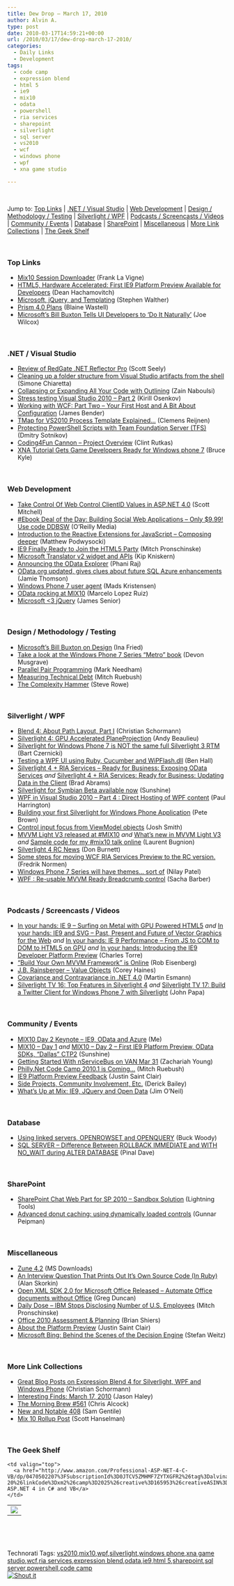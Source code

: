 ```yaml
---
title: Dew Drop – March 17, 2010
author: Alvin A.
type: post
date: 2010-03-17T14:59:21+00:00
url: /2010/03/17/dew-drop-march-17-2010/
categories:
  - Daily Links
  - Development
tags:
  - code camp
  - expression blend
  - html 5
  - ie9
  - mix10
  - odata
  - powershell
  - ria services
  - sharepoint
  - silverlight
  - sql server
  - vs2010
  - wcf
  - windows phone
  - wpf
  - xna game studio

---
```

&#160;

Jump to: [Top Links][1] | [.NET / Visual Studio][2] | [Web Development][3] | [Design / Methodology / Testing][4] | [Silverlight / WPF][5] | [Podcasts / Screencasts / Videos][6] | [Community / Events][7] | [Database][8] | [SharePoint][9] | [Miscellaneous][10] | [More Link Collections][11] | [The Geek Shelf][12] 

&#160;

### <a name="top"></a>Top Links

  * [Mix10 Session Downloader][13] (Frank La Vigne)
  * [HTML5, Hardware Accelerated: First IE9 Platform Preview Available for Developers][14] (Dean Hachamovitch)
  * [Microsoft, jQuery, and Templating][15] (Stephen Walther)
  * [Prism 4.0 Plans][16] (Blaine Wastell)
  * [Microsoft&#8217;s Bill Buxton Tells UI Developers to &#8216;Do It Naturally&#8217;][17] (Joe Wilcox)

&#160;

### <a name="dotnet"></a>.NET / Visual Studio

  * [Review of RedGate .NET Reflector Pro][18] (Scott Seely)
  * [Cleaning up a folder structure from Visual Studio artifacts from the shell][19] (Simone Chiaretta)
  * [Collapsing or Expanding All Your Code with Outlining][20] (Zain Naboulsi)
  * [Stress testing Visual Studio 2010 – Part 2][21] (Kirill Osenkov)
  * [Working with WCF: Part Two – Your First Host and A Bit About Configuration][22] (James Bender)
  * [TMap for VS2010 Process Template Explained…][23] (Clemens Reijnen)
  * [Protecting PowerShell Scripts with Team Foundation Server (TFS)][24] (Dmitry Sotnikov)
  * [Coding4Fun Cannon – Project Overview][25] (Clint Rutkas)
  * [XNA Tutorial Gets Game Developers Ready for Windows phone 7][26] (Bruce Kyle)

&#160;

### <a name="web"></a>Web Development

  * [Take Control Of Web Control ClientID Values in ASP.NET 4.0][27] (Scott Mitchell)
  * [#Ebook Deal of the Day: Building Social Web Applications &#8211; Only $9.99! Use code DDBSW][28] (O&#8217;Reilly Media)
  * [Introduction to the Reactive Extensions for JavaScript – Composing deeper][29] (Matthew Podwysocki)
  * [IE9 Finally Ready to Join the HTML5 Party][30] (Mitch Pronschinske)
  * [Microsoft Translator v2 widget and APIs][31] (Kip Kniskern)
  * [Announcing the OData Explorer][32] (Phani Raj)
  * [OData.org updated, gives clues about future SQL Azure enhancements][33] (Jamie Thomson)
  * [Windows Phone 7 user agent][34] (Mads Kristensen)
  * [OData rocking at MIX10][35] (Marcelo Lopez Ruiz)
  * [Microsoft <3 jQuery][36] (James Senior)

&#160;

### <a name="design"></a>Design / Methodology / Testing

  * [Microsoft&#8217;s Bill Buxton on Design][37] (Ina Fried)
  * [Take a look at the Windows Phone 7 Series “Metro” book][38] (Devon Musgrave)
  * [Parallel Pair Programming][39] (Mark Needham)
  * [Measuring Technical Debt][40] (Mitch Ruebush)
  * [The Complexity Hammer][41] (Steve Rowe)

&#160;

### <a name="silverlight"></a>Silverlight / WPF

  * [Blend 4: About Path Layout, Part I][42] (Christian Schormann)
  * [Silverlight 4: GPU Accelerated PlaneProjection][43] (Andy Beaulieu)
  * [Silverlight for Windows Phone 7 is NOT the same full Silverlight 3 RTM][44] (Bart Czernicki)
  * [Testing a WPF UI using Ruby, Cucumber and WiPFlash.dll][45] (Ben Hall)
  * [Silverlight 4 + RIA Services &#8211; Ready for Business: Exposing OData Services][46] _and_&#160;[Silverlight 4 + RIA Services: Ready for Business: Updating Data in the Client][47] (Brad Abrams)
  * [Silverlight for Symbian Beta available now][48] (Sunshine)
  * [WPF in Visual Studio 2010 – Part 4 : Direct Hosting of WPF content][49] (Paul Harrington)
  * [Building your first Silverlight for Windows Phone Application][50] (Pete Brown)
  * [Control input focus from ViewModel objects][51] (Josh Smith)
  * [MVVM Light V3 released at #MIX10][52] _and_&#160;[What’s new in MVVM Light V3][53] _and_&#160;[Sample code for my #mix10 talk online][54] (Laurent Bugnion)
  * [Silverlight 4 RC News][55] (Don Burnett)
  * [Some steps for moving WCF RIA Services Preview to the RC version.][56] (Fredrik Normen)
  * [Windows Phone 7 Series will have themes&#8230; sort of][57] (Nilay Patel)
  * [WPF : Re-usable MVVM Ready Breadcrumb control][58] (Sacha Barber)

&#160;

### <a name="podcasts"></a>Podcasts / Screencasts / Videos

  * [In your hands: IE 9 &#8211; Surfing on Metal with GPU Powered HTML5][59] _and_&#160;[In your hands: IE9 and SVG &#8211; Past, Present and Future of Vector Graphics for the Web][60] _and_&#160;[In your hands: IE 9 Performance &#8211; From JS to COM to DOM to HTML5 on GPU][61] _and_&#160;[In your hands: Introducing the IE9 Developer Platform Preview][62] (Charles Torre)
  * [“Build Your Own MVVM Framework” is Online][63] (Rob Eisenberg)
  * [J.B. Rainsberger &#8211; Value Objects][64] (Corey Haines)
  * [Covariance and Contravariance in .NET 4.0][65] (Martin Esmann)
  * [Silverlight TV 16: Top Features in Silverlight 4][66] _and_&#160;[Silverlight TV 17: Build a Twitter Client for Windows Phone 7 with Silverlight][67] (John Papa)

&#160;

### <a name="events"></a>Community / Events

  * [MIX10 Day 2 Keynote – IE9, OData and Azure][68] (Me)
  * [MIX10 &#8211; Day 1][69] _and_&#160;[MIX10 &#8211; Day 2 &#8211; First IE9 Platform Preview, OData SDKs, “Dallas” CTP2][70] (Sunshine)
  * [Getting Started With nServiceBus on VAN Mar 31][71] (Zachariah Young)
  * [Philly.Net Code Camp 2010.1 is Coming&#8230;][72] (Mitch Ruebush)
  * [IE9 Platform Preview Feedback][73] (Justin Saint Clair)
  * [Side Projects, Community Involvement, Etc.][74] (Derick Bailey)
  * [What’s Up at Mix: IE9, JQuery and Open Data][75] (Jim O’Neil)

&#160;

### <a name="db"></a>Database

  * [Using linked servers, OPENROWSET and OPENQUERY][76] (Buck Woody)
  * [SQL SERVER – Difference Between ROLLBACK IMMEDIATE and WITH NO_WAIT during ALTER DATABASE][77] (Pinal Dave)

&#160;

### <a name="sp"></a>SharePoint

  * [SharePoint Chat Web Part for SP 2010 – Sandbox Solution][78] (Lightning Tools)
  * [Advanced donut caching: using dynamically loaded controls][79] (Gunnar Peipman)

&#160;

### <a name="misc"></a>Miscellaneous

  * [Zune 4.2][80] (MS Downloads)
  * [An Interview Question That Prints Out It’s Own Source Code (In Ruby)][81] (Alan Skorkin)
  * [Open XML SDK 2.0 for Microsoft Office Released – Automate Office documents without Office][82] (Greg Duncan)
  * [Daily Dose &#8211; IBM Stops Disclosing Number of U.S. Employees][83] (Mitch Pronschinske)
  * [Office 2010 Assessment & Planning][84] (Brian Shiers)
  * [About the Platform Preview][85] (Justin Saint Clair)
  * [Microsoft Bing: Behind the Scenes of the Decision Engine][86] (Stefan Weitz)

&#160;

### <a name="links"></a>More Link Collections

  * [Great Blog Posts on Expression Blend 4 for Silverlight, WPF and Windows Phone][87] (Christian Schormann)
  * [Interesting Finds: March 17, 2010][88] (Jason Haley)
  * [The Morning Brew #561][89] (Chris Alcock)
  * [New and Notable 408][90] (Sam Gentile)
  * [Mix 10 Rollup Post][91] (Scott Hanselman)

&#160;

### <a name="shelf"></a>The Geek Shelf

<table border="0" cellspacing="0" cellpadding="0">
  <tr>
    <td>
      <img data-recalc-dims="1" decoding="async" src="https://i0.wp.com/ecx.images-amazon.com/images/I/51aIVrwhXIL._SL160_.jpg?w=660" />
    </td>
    
    <td valign="top">
      <a href="http://www.amazon.com/Professional-ASP-NET-4-C-VB/dp/0470502207%3FSubscriptionId%3D0JTCV5ZMHMF7ZYTXGFR2%26tag%3Dalvinashcraft-20%26linkCode%3Dxm2%26camp%3D2025%26creative%3D165953%26creativeASIN%3D0470502207">Professional ASP.NET 4 in C# and VB</a>
    </td>
  </tr>
</table>

&#160;

<div style="padding-bottom: 0px; margin: 0px; padding-left: 0px; padding-right: 0px; display: inline; float: none; padding-top: 0px" id="scid:C16BAC14-9A3D-4c50-9394-FBFEF7A93539:8a69e291-2047-4432-8c95-a1a82ed442a3" class="wlWriterSmartContent">
  <!--dotnetkickit-->
</div>

&#160;

<div style="padding-bottom: 0px; margin: 0px; padding-left: 0px; padding-right: 0px; display: inline; float: none; padding-top: 0px" id="scid:0767317B-992E-4b12-91E0-4F059A8CECA8:000ac756-0006-4419-ae6b-b01f53504527" class="wlWriterSmartContent">
  Technorati Tags: <a href="http://technorati.com/tags/vs2010" rel="tag">vs2010</a>,<a href="http://technorati.com/tags/mix10" rel="tag">mix10</a>,<a href="http://technorati.com/tags/wpf" rel="tag">wpf</a>,<a href="http://technorati.com/tags/silverlight" rel="tag">silverlight</a>,<a href="http://technorati.com/tags/windows+phone" rel="tag">windows phone</a>,<a href="http://technorati.com/tags/xna+game+studio" rel="tag">xna game studio</a>,<a href="http://technorati.com/tags/wcf" rel="tag">wcf</a>,<a href="http://technorati.com/tags/ria+services" rel="tag">ria services</a>,<a href="http://technorati.com/tags/expression+blend" rel="tag">expression blend</a>,<a href="http://technorati.com/tags/odata" rel="tag">odata</a>,<a href="http://technorati.com/tags/ie9" rel="tag">ie9</a>,<a href="http://technorati.com/tags/html+5" rel="tag">html 5</a>,<a href="http://technorati.com/tags/sharepoint" rel="tag">sharepoint</a>,<a href="http://technorati.com/tags/sql+server" rel="tag">sql server</a>,<a href="http://technorati.com/tags/powershell" rel="tag">powershell</a>,<a href="http://technorati.com/tags/code+camp" rel="tag">code camp</a>
</div>

<div class="wlWriterHeaderFooter" style="margin:0px; padding:0px 0px 0px 0px;">
  <div class="shoutIt">
    <a rev="vote-for" href="http://dotnetshoutout.com/Submit?url=http%3a%2f%2fwww.alvinashcraft.com%2f2010%2f03%2f17%2fdew-drop-march-17-2010%2f&title=Dew+Drop+-+March+17%2c+2010"><img decoding="async" alt="Shout it" src="http://dotnetshoutout.com/image.axd?url=https://morningdew-bpc6g3a0fgaxdxcu.eastus2-01.azurewebsites.net/2010/03/17/dew-drop-march-17-2010/" style="border:0px" /></a>
  </div>
</div>

 [1]: https://morningdew-bpc6g3a0fgaxdxcu.eastus2-01.azurewebsites.net/#top
 [2]: https://morningdew-bpc6g3a0fgaxdxcu.eastus2-01.azurewebsites.net/#dotnet
 [3]: https://morningdew-bpc6g3a0fgaxdxcu.eastus2-01.azurewebsites.net/#web
 [4]: https://morningdew-bpc6g3a0fgaxdxcu.eastus2-01.azurewebsites.net/#design
 [5]: https://morningdew-bpc6g3a0fgaxdxcu.eastus2-01.azurewebsites.net/#silverlight
 [6]: https://morningdew-bpc6g3a0fgaxdxcu.eastus2-01.azurewebsites.net/#podcasts
 [7]: https://morningdew-bpc6g3a0fgaxdxcu.eastus2-01.azurewebsites.net/#events
 [8]: https://morningdew-bpc6g3a0fgaxdxcu.eastus2-01.azurewebsites.net/#db
 [9]: https://morningdew-bpc6g3a0fgaxdxcu.eastus2-01.azurewebsites.net/#sp
 [10]: https://morningdew-bpc6g3a0fgaxdxcu.eastus2-01.azurewebsites.net/#misc
 [11]: https://morningdew-bpc6g3a0fgaxdxcu.eastus2-01.azurewebsites.net/#links
 [12]: https://morningdew-bpc6g3a0fgaxdxcu.eastus2-01.azurewebsites.net/#shelf
 [13]: http://franksworld.com/blog/archive/2010/03/16/11940.aspx
 [14]: http://blogs.msdn.com/ie/archive/2010/03/16/html5-hardware-accelerated-first-ie9-platform-preview-available-for-developers.aspx
 [15]: http://feedproxy.google.com/~r/StephenWalther/~3/K1RsblUQZWU/microsoft-jquery-and-templating.aspx
 [16]: http://blogs.msdn.com/blaine/archive/2010/03/17/prism-4-0-plans.aspx
 [17]: http://research.microsoft.com/en-us/news/headlines/buxtonmix10-031610.aspx
 [18]: http://feedproxy.google.com/~r/Devlicious/~3/rIc112V6sTQ/review-of-redgate-net-reflector-pro.aspx
 [19]: http://feedproxy.google.com/~r/Codeclimber/~3/ogJYo_YfPZc/cleaning-up-a-folder-structure-from-visual-studio-artifacts-from.aspx
 [20]: http://feedproxy.google.com/~r/zainnab/~3/MiX3jik1RZ4/collapsing-or-expanding-all-your-code-with-outlining-vstipedit0031.aspx
 [21]: http://blogs.msdn.com/kirillosenkov/archive/2010/03/15/stress-testing-visual-studio-2010-part-2.aspx
 [22]: http://jamescbender.com/bendersblog/archive/2010/03/17/working-with-wcf-part-two-ndash-your-first-host-and.aspx
 [23]: http://feedproxy.google.com/~r/clemensreijnen/qzrF/~3/1FXCp0WBMeQ/post.aspx
 [24]: http://dmitrysotnikov.wordpress.com/2010/03/16/protecting-powershell-scripts-with-team-foundation-server-tfs/
 [25]: http://blogs.msdn.com/coding4fun/archive/2010/03/16/9979874.aspx
 [26]: http://blogs.msdn.com/usisvde/archive/2010/03/16/xna-tutorial-gets-game-developers-ready-for-windows-phone-7.aspx
 [27]: http://www.4guysfromrolla.com/articles/031710-1.aspx
 [28]: http://feeds.oreilly.com/~r/oreilly/news/~3/SSOqtOUXtdQ/
 [29]: http://codebetter.com/blogs/matthew.podwysocki/archive/2010/03/16/introduction-to-the-reactive-extensions-for-javascript-composing-deeper.aspx
 [30]: http://feeds.dzone.com/~r/zones/dotnet/~3/WWqFMHxwo5I/ie9-finally-ready-join-html5
 [31]: http://feedproxy.google.com/~r/liveside/~3/JNAB3JCz5mo/microsoft-translator-v2-widget-and-apis.aspx
 [32]: http://blogs.msdn.com/phaniraj/archive/2010/03/17/announcing-the-odata-explorer.aspx
 [33]: http://feedproxy.google.com/~r/jamiet/~3/WxWHeDEBAsc/odata-org-updated-gives-clues-about-future-sql-azure-enhancements.aspx
 [34]: http://feedproxy.google.com/~r/netSlave/~3/ueig7DFWUeE/post.aspx
 [35]: http://blogs.msdn.com/marcelolr/archive/2010/03/16/odata-rocking-at-mix10.aspx
 [36]: http://www.jamessenior.com/post/Microsoft-3c3-jQuery.aspx
 [37]: http://research.microsoft.com/en-us/news/headlines/buxton-031610.aspx
 [38]: http://blogs.msdn.com/microsoft_press/archive/2010/03/16/take-a-look-at-the-windows-phone-7-series-metro-book.aspx
 [39]: http://feedproxy.google.com/~r/MarkNeedham/~3/Zwy8NjptKqE/
 [40]: http://mitchs-musings.blogspot.com/2008/03/measuring-technical-debt.html
 [41]: http://blogs.msdn.com/steverowe/archive/2010/03/16/if-complexity-is-the-hammer-not-all-problems-are-nails.aspx
 [42]: http://electricbeach.org/?p=503
 [43]: http://www.andybeaulieu.com/Default.aspx?tabid=67&EntryID=193
 [44]: http://silverlighthack.com/post.aspx?id=3837294a-1df0-43bd-ac3f-a98b46ebcb82
 [45]: http://codebetter.com/blogs/benhall/archive/2010/03/16/testing-a-wpf-ui-using-ruby-cucumber-and-wipflash-dll.aspx
 [46]: http://blogs.msdn.com/brada/archive/2010/03/16/silverlight-4-ria-services-ready-for-business-exposing-odata-services.aspx
 [47]: http://blogs.msdn.com/brada/archive/2010/03/16/silverlight-4-ria-services-ready-for-business-updating-data-in-the-client.aspx
 [48]: http://feedproxy.google.com/~r/liveside/~3/MXdvyf7vVP8/silverlight-for-symbian-beta-available-now.aspx
 [49]: http://blogs.msdn.com/visualstudio/archive/2010/03/16/wpf-in-visual-studio-2010-part-4-direct-hosting-of-wpf-content.aspx
 [50]: http://feeds.dzone.com/~r/zones/dotnet/~3/Uf7TZ0a--Cs/building-your-first
 [51]: http://joshsmithonwpf.wordpress.com/2010/03/16/control-input-focus-from-viewmodel-objects/
 [52]: http://feedproxy.google.com/~r/galasoft/~3/VtzesGaevrI/mvvm-light-v3-released-at-mix10.aspx
 [53]: http://feedproxy.google.com/~r/galasoft/~3/FpEX25UAalE/whatrsquos-new-in-mvvm-light-v3.aspx
 [54]: http://feedproxy.google.com/~r/galasoft/~3/XlkgGEUoTSo/sample-code-for-my-mix10-talk-online.aspx
 [55]: http://feedproxy.google.com/~r/d4dotnet/~3/LXMDnbfHAUk/post.aspx
 [56]: http://weblogs.asp.net/fredriknormen/archive/2010/03/17/some-steps-for-moving-wcf-ria-services-preveiw-to-the-rc-version.aspx
 [57]: http://www.engadget.com/2010/03/16/windows-phone-7-series-will-have-themes-sort-of/
 [58]: http://sachabarber.net/?p=685
 [59]: http://channel9.msdn.com/posts/Charles/In-your-hands-IE-9-Surfing-on-Metal-GPU-Powered-HTML5/
 [60]: http://channel9.msdn.com/posts/Charles/In-your-hands-IE9-and-SVG-Past-Present-and-Future-of-Vector-Graphics-for-the-Web/
 [61]: http://channel9.msdn.com/posts/Charles/In-your-hands-IE-9-Performance-From-JS-to-COM-to-DOM-to-HTML5-on-GPU/
 [62]: http://channel9.msdn.com/posts/Charles/Introducing-the-IE9-Developer-Platform-Preview/
 [63]: http://feedproxy.google.com/~r/Devlicious/~3/vj1H86p1Ayg/build-your-own-mvvm-framework-is-online.aspx
 [64]: http://programmingtour.blogspot.com/2010/03/jb-rainsberger-value-objects.html
 [65]: http://channel9.msdn.com/posts/martinesmann/Covariance-and-Contravariance-in-NET-40/
 [66]: http://channel9.msdn.com/shows/SilverlightTV/Silverlight-TV-16-Top-Features-in-Silverlight-4/
 [67]: http://channel9.msdn.com/shows/SilverlightTV/Silverlight-TV-17-Build-a-Twitter-Client-for-Windows-Phone-7-with-Silverlight/
 [68]: http://feeds.dzone.com/~r/zones/dotnet/~3/tTwJb8j-BP4/mix10-day-2-keynote-%E2%80%93-ie9
 [69]: http://feedproxy.google.com/~r/liveside/~3/LqMWowDb_YQ/mix10-day-1.aspx
 [70]: http://feedproxy.google.com/~r/liveside/~3/eroMvF5vsNQ/mix10-day-2-first-ie9-platform-preview-odata-sdks-dallas-ctp2.aspx
 [71]: http://feeds.zachariahyoung.com/~r/zachariahyoung/~3/eN7RrVlXnco/post.aspx
 [72]: http://mitchs-musings.blogspot.com/2010/03/phillynet-code-camp-20101-is-coming.html
 [73]: http://blogs.msdn.com/ie/archive/2010/03/16/IE9-Platform-Preview-Feedback.aspx
 [74]: http://feedproxy.google.com/~r/LosTechies/~3/KFzMyk44-V0/side-projects-community-involvement-etc.aspx
 [75]: http://blogs.msdn.com/jimoneil/archive/2010/03/16/what-s-up-at-mix-ie9-jquery-and-open-data.aspx
 [76]: http://blogs.msdn.com/buckwoody/archive/2010/03/16/using-linked-servers-openrowset-and-openquery.aspx
 [77]: http://blog.sqlauthority.com/2010/03/17/sql-server-difference-between-rollback-immediate-and-with-no_wait-during-alter-database/
 [78]: http://lightningtools.com/blog/archive/2010/03/16/sharepoint-chat-web-part-for-sp-2010-ndash-sandbox-solution.aspx
 [79]: http://feedproxy.google.com/~r/gunnarpeipman/~3/CnRABDncmkQ/advanced-donut-caching-using-dynamically-loaded-controls.aspx
 [80]: http://feedproxy.google.com/~r/MicrosoftDownloadCenter/~3/mGY60k1zaFc/details.aspx
 [81]: http://www.skorks.com/2010/03/an-interview-question-that-prints-out-its-own-source-code-in-ruby/
 [82]: http://coolthingoftheday.blogspot.com/2010/03/open-xml-sdk-20-for-microsoft-office.html
 [83]: http://feeds.dzone.com/~r/zones/dotnet/~3/UieIuRYFfMA/dzone-daily-dose-317
 [84]: http://blogs.technet.com/office2010/archive/2010/03/16/office-2010-assessment-planning.aspx
 [85]: http://blogs.msdn.com/ie/archive/2010/03/16/about-the-platform-preview.aspx
 [86]: http://blogs.technet.com/microsoft_blog/archive/2010/03/16/microsoft-bing-behind-the-scenes-of-the-decision-engine.aspx
 [87]: http://electricbeach.org/?p=466
 [88]: http://jasonhaley.com/blog/post.aspx?id=4d2cfadc-1cc9-4a74-9406-234ad81a3c2b
 [89]: http://feedproxy.google.com/~r/ReflectivePerspective/~3/uwGOu2237qY/
 [90]: http://feedproxy.google.com/~r/SamGentile/~3/JZR75b_icnU/
 [91]: http://feedproxy.google.com/~r/ScottHanselman/~3/_L0X7GfoJs4/Mix10RollupPost.aspx